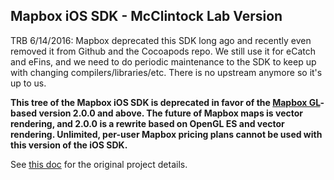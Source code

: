 Mapbox iOS SDK - McClintock Lab Version
--------------

TRB 6/14/2016: Mapbox deprecated this SDK long ago and recently even removed it from Github and the Cocoapods repo.  We still use it for eCatch and eFins, and we need to do periodic maintenance to the SDK to keep up with changing compilers/libraries/etc.  There is no upstream anymore so it's up to us.




**This tree of the Mapbox iOS SDK is deprecated in favor of the [Mapbox GL](http://github.com/mapbox/mapbox-gl-native)-based version 2.0.0 and above. The future of Mapbox maps is vector rendering, and 2.0.0 is a rewrite based on OpenGL ES and vector rendering.  Unlimited, per-user Mapbox pricing plans cannot be used with this version of the iOS SDK.**

See [this doc](README-old.markdown) for the original project details.
